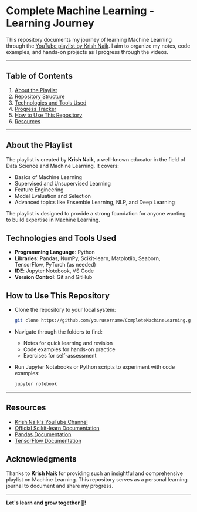 # Complete Machine Learning - Learning Journey

This repository documents my journey of learning Machine Learning through the [YouTube playlist by Krish Naik](https://www.youtube.com/playlist?list=PLZoTAELRMXVPBTrWtJkn3wWQxZkmTXGwe). I aim to organize my notes, code examples, and hands-on projects as I progress through the videos.

---

## Table of Contents

1. [About the Playlist](#about-the-playlist)
2. [Repository Structure](#repository-structure)
3. [Technologies and Tools Used](#technologies-and-tools-used)
4. [Progress Tracker](#progress-tracker)
5. [How to Use This Repository](#how-to-use-this-repository)
6. [Resources](#resources)

---

## About the Playlist

The playlist is created by **Krish Naik**, a well-known educator in the field of Data Science and Machine Learning. It covers:

- Basics of Machine Learning
- Supervised and Unsupervised Learning
- Feature Engineering
- Model Evaluation and Selection
- Advanced topics like Ensemble Learning, NLP, and Deep Learning

The playlist is designed to provide a strong foundation for anyone wanting to build expertise in Machine Learning.

## Technologies and Tools Used

- **Programming Language**: Python
- **Libraries**: Pandas, NumPy, Scikit-learn, Matplotlib, Seaborn, TensorFlow, PyTorch (as needed)
- **IDE**: Jupyter Notebook, VS Code
- **Version Control**: Git and GitHub

## How to Use This Repository

- Clone the repository to your local system:
  ```bash
  git clone https://github.com/yourusername/CompleteMachineLearning.git
  ```
- Navigate through the folders to find:

  - Notes for quick learning and revision
  - Code examples for hands-on practice
  - Exercises for self-assessment

- Run Jupyter Notebooks or Python scripts to experiment with code examples:
  ```bash
  jupyter notebook
  ```

---

## Resources

- [Krish Naik's YouTube Channel](https://www.youtube.com/c/KrishNaik)
- [Official Scikit-learn Documentation](https://scikit-learn.org/)
- [Pandas Documentation](https://pandas.pydata.org/)
- [TensorFlow Documentation](https://www.tensorflow.org/)

## Acknowledgments

Thanks to **Krish Naik** for providing such an insightful and comprehensive playlist on Machine Learning. This repository serves as a personal learning journal to document and share my progress.

---

**Let's learn and grow together 🚀!**
